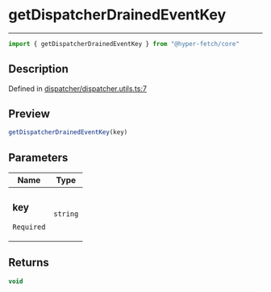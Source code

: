 

# getDispatcherDrainedEventKey

<div class="api-docs__separator" data-reactroot="">

---

</div><div class="api-docs__import" data-reactroot="">

```ts
import { getDispatcherDrainedEventKey } from "@hyper-fetch/core"
```

</div><div class="api-docs__section">

## Description

</div><div class="api-docs__description"><span class="api-docs__do-not-parse">



</span></div><p class="api-docs__definition">

Defined in [dispatcher/dispatcher.utils.ts:7](https://github.com/BetterTyped/hyper-fetch/blob/0bdb96c0/packages/core/src/dispatcher/dispatcher.utils.ts#L7)

</p><div class="api-docs__section">

## Preview

</div><div class="api-docs__preview fn">

```ts
getDispatcherDrainedEventKey(key)
```

</div><div class="api-docs__section">

## Parameters

</div><div class="api-docs__parameters"><table><thead><tr><th>Name</th><th>Type</th></tr></thead><tbody><tr param-data="key"><td class="api-docs__param-name required">

### key 

`Required`

</td><td class="api-docs__param-type">

`string`

</td></tr></tbody></table></div><div class="api-docs__section">

## Returns

</div><div class="api-docs__returns">

```ts
void
```

</div>